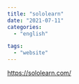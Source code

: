 ```yaml
---
title: "sololearn"
date: "2021-07-11"
categories:
  - "english"

tags:
  - "website"
---
```


https://sololearn.com/
